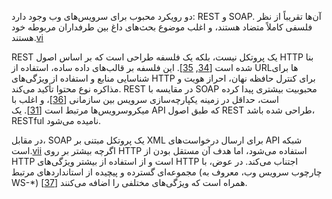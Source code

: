 دو رویکرد محبوب برای سرویس‌های وب وجود دارد: REST و SOAP. آن‌ها تقریباً از نظر فلسفی کاملاً متضاد هستند، و اغلب موضوع بحث‌های داغ بین طرفداران مربوطه خود هستند.[vi](ch04.html#idm140605776770048)

REST یک پروتکل نیست، بلکه یک فلسفه طراحی است که بر اساس اصول HTTP بنا شده است [[34](ch04.html#Fielding2000vh), [35](ch04.html#Fielding2008wj)]. این فلسفه بر قالب‌های داده ساده، استفاده از URL‌ها برای شناسایی منابع و استفاده از ویژگی‌های HTTP برای کنترل حافظه نهان، احراز هویت و مذاکره نوع محتوا تأکید می‌کند. REST در مقایسه با SOAP محبوبیت بیشتری پیدا کرده است، حداقل در زمینه یکپارچه‌سازی سرویس بین سازمانی [[36](ch04.html#Pingdom2010)]، و اغلب با میکروسرویس‌ها مرتبط است [[31](ch04.html#Newman2015wq)]. یک API که طبق اصول REST طراحی شده باشد، RESTful نامیده می‌شود.

در مقابل، SOAP یک پروتکل مبتنی بر XML برای ارسال درخواست‌های API شبکه است.[vii](ch04.html#idm140605776754080) اگرچه بیشتر بر روی HTTP استفاده می‌شود، اما هدف آن مستقل بودن از HTTP است و از استفاده از بیشتر ویژگی‌های HTTP اجتناب می‌کند. در عوض، با مجموعه‌ای گسترده و پیچیده از استانداردهای مرتبط (چارچوب سرویس وب، معروف به WS-*) همراه است که ویژگی‌های مختلفی را اضافه می‌کنند [[37](ch04.html#Innoq2007)].